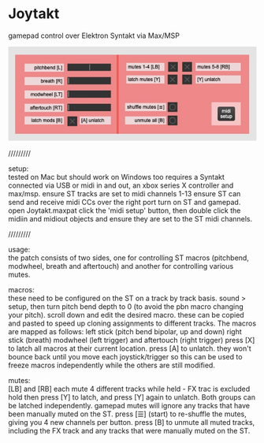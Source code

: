 # Joytakt
gamepad control over Elektron Syntakt via Max/MSP

![screenshot](https://github.com/Lluiser/Joytakt/blob/main/screenshot.jpg?raw=true)

/////////

setup:  
tested on Mac but should work on Windows too
requires a Syntakt connected via USB or midi in and out, an xbox series X controller and max/msp. 
ensure ST tracks are set to midi channels 1-13
ensure ST can send and receive midi CCs over the right port
turn on ST and gamepad. open Joytakt.maxpat
click the 'midi setup' button, then double click the midiin and midiout objects and ensure they are set to the ST midi channels.

/////////

usage:  
the patch consists of two sides, one for controlling ST macros (pitchbend, modwheel, breath and aftertouch) and another for controlling various mutes.

macros:  
these need to be configured on the ST on a track by track basis. sound > setup, then turn pitch bend depth to 0 (to avoid the pbn macro changing your pitch). scroll down and edit the desired macro. these can be copied and pasted to speed up cloning assignments to different tracks.
The macros are mapped as follows: left stick (pitch bend bipolar, up and down) right stick (breath) modwheel (left trigger) and aftertouch (right trigger)
press [X] to latch all macros at their current location. press [A] to unlatch. they won't bounce back until you move each joystick/trigger so this can be used to freeze macros independently while the others are still modified.

mutes:  
[LB] and [RB] each mute 4 different tracks while held - FX trac is excluded
hold then press [Y] to latch, and press [Y] again to unlatch. Both groups can be latched independently.
gamepad mutes will ignore any tracks that have been manually muted on the ST.
press [☰] (start) to re-shuffle the mutes, giving you 4 new channels per button.
press [B] to unmute all muted tracks, including the FX track and any tracks that were manually muted on the ST.
